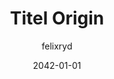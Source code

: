 ---
date: "2042-01-01"
title: "Titel Origin"
summary: "News summary template"
description: "Lorem ipsom or some shit :/. News summary description template"
tags:
- "Nyheter"
- ""
author: "felixryd"
published: true
---